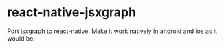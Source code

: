 # react-native-jsxgraph
Port jsxgraph to react-native. Make it work natively in android and ios as it would be.
